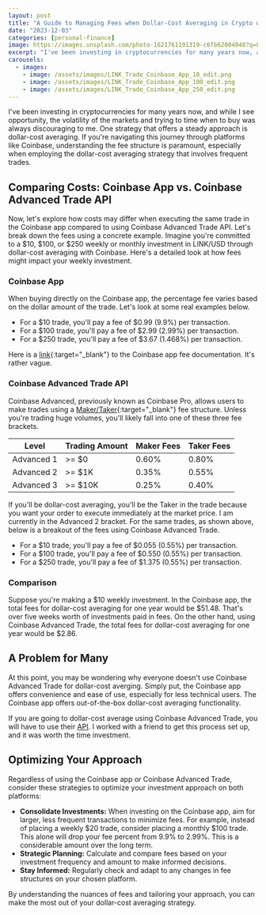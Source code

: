 ```yaml
---
layout: post
title: "A Guide to Managing Fees when Dollar-Cost Averaging in Crypto with Coinbase"
date: "2023-12-03"
categories: [personal-finance]
image: https://images.unsplash.com/photo-1621761191319-c6fb62004040?q=80&w=1974&auto=format&fit=crop&ixlib=rb-4.0.3&ixid=M3wxMjA3fDB8MHxwaG90by1wYWdlfHx8fGVufDB8fHx8fA%3D%3D
excerpt: "I've been investing in cryptocurrencies for many years now, and while I see opportunity, the volatility of the markets and trying to time when to buy was always discouraging to me. One strategy that offers a steady approach is dollar-cost averaging. If you're navigating this journey through platforms like Coinbase, understanding the fee structure is paramount, especially when employing the dollar-cost averaging strategy that involves frequent trades."
carousels:
  - images: 
    - image: /assets/images/LINK_Trade_Coinbase_App_10_edit.png
    - image: /assets/images/LINK_Trade_Coinbase_App_100_edit.png
    - image: /assets/images/LINK_Trade_Coinbase_App_250_edit.png
---
```


I've been investing in cryptocurrencies for many years now, and while I see opportunity, the volatility of the markets and trying to time when to buy was always discouraging to me. One strategy that offers a steady approach is dollar-cost averaging. If you're navigating this journey through platforms like Coinbase, understanding the fee structure is paramount, especially when employing the dollar-cost averaging strategy that involves frequent trades.

## Comparing Costs: Coinbase App vs. Coinbase Advanced Trade API

Now, let's explore how costs may differ when executing the same trade in the Coinbase app compared to using Coinbase Advanced Trade API. Let's break down the fees using a concrete example. Imagine you're committed to a $10, $100, or $250 weekly or monthly investment in LINK/USD through dollar-cost averaging with Coinbase. Here's a detailed look at how fees might impact your weekly investment.

### Coinbase App
When buying directly on the Coinbase app, the percentage fee varies based on the dollar amount of the trade. Let's look at some real examples below.

- For a $10 trade, you'll pay a fee of $0.99 (9.9%) per transaction.
- For a $100 trade, you'll pay a fee of $2.99 (2.99%) per transaction.
- For a $250 trade, you'll pay a fee of $3.67 (1.468%) per transaction.

Here is a [link](https://help.coinbase.com/en/coinbase/trading-and-funding/pricing-and-fees/fees){:target="_blank"} to the Coinbase app fee documentation. It's rather vague.

### Coinbase Advanced Trade API
Coinbase Advanced, previously known as Coinbase Pro, allows users to make trades using a [Maker/Taker](){:target="_blank"} fee structure. Unless you're trading huge volumes, you'll likely fall into one of these three fee brackets.

| Level | Trading Amount | Maker Fees | Taker Fees |
| --- | --- | --- | --- |
| Advanced 1 | >= $0 | 0.60% | 0.80% |
| Advanced 2 | >= $1K | 0.35% | 0.55% |
| Advanced 3 | >= $10K | 0.25% | 0.40% |

If you'll be dollar-cost averaging, you'll be the Taker in the trade because you want your order to execute immediately at the market price. I am currently in the Advanced 2 bracket. For the same trades, as shown above, below is a breakout of the fees using Coinbase Advanced Trade.

- For a $10 trade, you'll pay a fee of $0.055 (0.55%) per transaction.
- For a $100 trade, you'll pay a fee of $0.550 (0.55%) per transaction.
- For a $250 trade, you'll pay a fee of $1.375 (0.55%) per transaction.

### Comparison
Suppose you're making a $10 weekly investment. In the Coinbase app, the total fees for dollar-cost averaging for one year would be $51.48. That's over five weeks worth of investments paid in fees. On the other hand, using Coinbase Advanced Trade, the total fees for dollar-cost averaging for one year would be $2.86.

## A Problem for Many
At this point, you may be wondering why everyone doesn't use Coinbase Advanced Trade for dollar-cost averging. Simply put, the Coinbase app offers convenience and ease of use, especially for less technical users. The Coinbase app offers out-of-the-box dollar-cost averaging functionality.

If you are going to dollar-cost average using Coinbase Advanced Trade, you will have to use their [API](https://www.coinbase.com/cloud/products/advanced-trade-api). I worked with a friend to get this process set up, and it was worth the time investment.

## Optimizing Your Approach

Regardless of using the Coinbase app or Coinbase Advanced Trade, consider these strategies to optimize your investment approach on both platforms:

- **Consolidate Investments:** When investing on the Coinbase app, aim for larger, less frequent transactions to minimize fees. For example, instead of placing a weekly $20 trade, consider placing a monthly $100 trade. This alone will drop your fee percent from 9.9% to 2.99%. This is a considerable amount over the long term.
- **Strategic Planning:** Calculate and compare fees based on your investment frequency and amount to make informed decisions.
- **Stay Informed:** Regularly check and adapt to any changes in fee structures on your chosen platform.

By understanding the nuances of fees and tailoring your approach, you can make the most out of your dollar-cost averaging strategy.